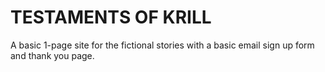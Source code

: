 # TESTAMENTS OF KRILL

A basic 1-page site for the fictional stories with a basic email sign up form and thank you page.